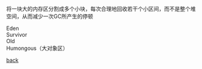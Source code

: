 将一块大的内存区分割成多个小块，每次合理地回收若干个小区间，而不是整个堆空间，从而减少一次GC所产生的停顿  

Eden  
Survivor  
Old  
Humongous（大对象区）  

[back](../10.md)  